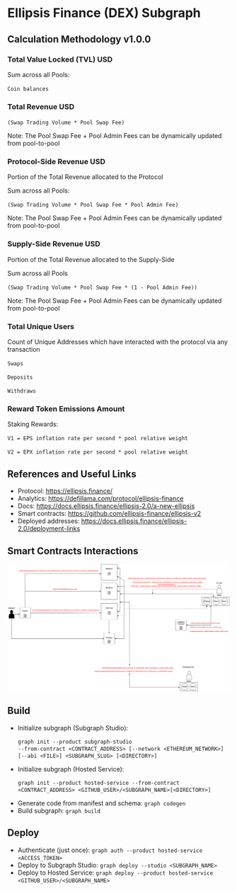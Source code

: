 # Ellipsis Finance (DEX) Subgraph

## Calculation Methodology v1.0.0

### Total Value Locked (TVL) USD

Sum across all Pools:

`Coin balances`

### Total Revenue USD

`(Swap Trading Volume * Pool Swap Fee)`

Note: The Pool Swap Fee + Pool Admin Fees can be dynamically updated from pool-to-pool
### Protocol-Side Revenue USD

Portion of the Total Revenue allocated to the Protocol

Sum across all Pools:

`(Swap Trading Volume * Pool Swap Fee * Pool Admin Fee)`

Note: The Pool Swap Fee + Pool Admin Fees can be dynamically updated from pool-to-pool

### Supply-Side Revenue USD

Portion of the Total Revenue allocated to the Supply-Side

Sum across all Pools

`(Swap Trading Volume * Pool Swap Fee * (1 - Pool Admin Fee))`

Note: The Pool Swap Fee + Pool Admin Fees can be dynamically updated from pool-to-pool

### Total Unique Users

Count of Unique Addresses which have interacted with the protocol via any transaction

`Swaps`

`Deposits`

`Withdraws`

### Reward Token Emissions Amount

Staking Rewards: 
 
`V1 = EPS inflation rate per second * pool relative weight`

`V2 = EPX inflation rate per second * pool relative weight`

## References and Useful Links

- Protocol: https://ellipsis.finance/
- Analytics: https://defillama.com/protocol/ellipsis-finance
- Docs: https://docs.ellipsis.finance/ellipsis-2.0/a-new-ellipsis
- Smart contracts: https://github.com/ellipsis-finance/ellipsis-v2
- Deployed addresses: https://docs.ellipsis.finance/ellipsis-2.0/deployment-links

## Smart Contracts Interactions

![Ellipsis-Finance](../../docs/images/protocols/ellipsis-finance.png "Ellipsis-Finance")

## Build

- Initialize subgraph (Subgraph Studio):
  ```
  graph init --product subgraph-studio
  --from-contract <CONTRACT_ADDRESS> [--network <ETHEREUM_NETWORK>] [--abi <FILE>] <SUBGRAPH_SLUG> [<DIRECTORY>]
  ```
- Initialize subgraph (Hosted Service):
  ```
  graph init --product hosted-service --from-contract <CONTRACT_ADDRESS> <GITHUB_USER>/<SUBGRAPH_NAME>[<DIRECTORY>]
  ```
- Generate code from manifest and schema: `graph codegen`
- Build subgraph: `graph build`

## Deploy

- Authenticate (just once): `graph auth --product hosted-service <ACCESS_TOKEN>`
- Deploy to Subgraph Studio: `graph deploy --studio <SUBGRAPH_NAME>`
- Deploy to Hosted Service: `graph deploy --product hosted-service <GITHUB_USER>/<SUBGRAPH_NAME>`
